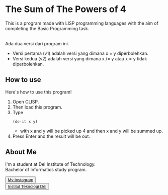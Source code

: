 # <b>The Sum of The Powers of 4 </b>

This is a program made with LISP programming languages with the aim of completing the Basic Programming task. <br><br>

Ada dua versi dari program ini.
- Versi pertama (v1) adalah versi yang dimana x = y diperbolehkan.
- Versi kedua (v2) adalah versi yang dimana x /= y atau x = y tidak diperbolehkan.

## <b>How to use</b>

Here's how to use this program!
1. Open CLISP.
2. Then load this program.
3. Type
   ```
   (do-it x y)
   ```
   - with x and y will be picked up 4 and then x and y will be summed up.
4. Press Enter and the result will be out.

## <b>About Me</b>

I'm a student at Del Institute of Technology. <br>
Bachelor of Informatics study program. <br>


<button><a href="https://www.instagram.com/gabrielhtg77/">My Instagram</a></button>
<br>
<button><a href="https://www.del.ac.id/">Institut Teknologi Del</a></button>

